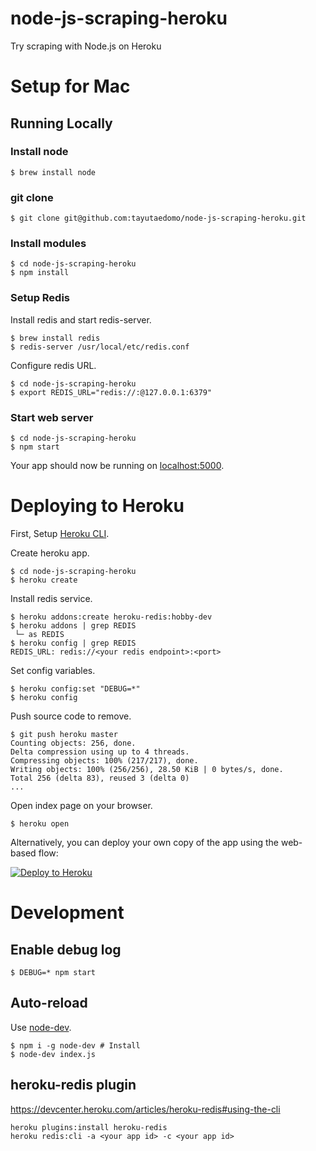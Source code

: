 # node-js-scraping-heroku
Try scraping with Node.js on Heroku


# Setup for Mac
## Running Locally
### Install node
```
$ brew install node
```

### git clone
```
$ git clone git@github.com:tayutaedomo/node-js-scraping-heroku.git
```

### Install modules
```
$ cd node-js-scraping-heroku
$ npm install
```

### Setup Redis
Install redis and start redis-server.
```
$ brew install redis
$ redis-server /usr/local/etc/redis.conf
```

Configure redis URL.
```
$ cd node-js-scraping-heroku
$ export REDIS_URL="redis://:@127.0.0.1:6379"
```

### Start web server
```
$ cd node-js-scraping-heroku
$ npm start
```
Your app should now be running on [localhost:5000](http://localhost:5000/).

# Deploying to Heroku
First, Setup [Heroku CLI](https://github.com/heroku/heroku).

Create heroku app.
```
$ cd node-js-scraping-heroku
$ heroku create
```

Install redis service.
```
$ heroku addons:create heroku-redis:hobby-dev
$ heroku addons | grep REDIS
 └─ as REDIS
$ heroku config | grep REDIS
REDIS_URL: redis://<your redis endpoint>:<port>
```

Set config variables.
```
$ heroku config:set "DEBUG=*"
$ heroku config
```

Push source code to remove.
```
$ git push heroku master
Counting objects: 256, done.
Delta compression using up to 4 threads.
Compressing objects: 100% (217/217), done.
Writing objects: 100% (256/256), 28.50 KiB | 0 bytes/s, done.
Total 256 (delta 83), reused 3 (delta 0)
...
```

Open index page on your browser.
```
$ heroku open
```

Alternatively, you can deploy your own copy of the app using the web-based flow:

[![Deploy to Heroku](https://www.herokucdn.com/deploy/button.png)](https://heroku.com/deploy)


# Development
## Enable debug log
```
$ DEBUG=* npm start
```

## Auto-reload
Use [node-dev](https://github.com/fgnass/node-dev).
```
$ npm i -g node-dev # Install
$ node-dev index.js
```

## heroku-redis plugin
https://devcenter.heroku.com/articles/heroku-redis#using-the-cli

```
heroku plugins:install heroku-redis
heroku redis:cli -a <your app id> -c <your app id>
```

